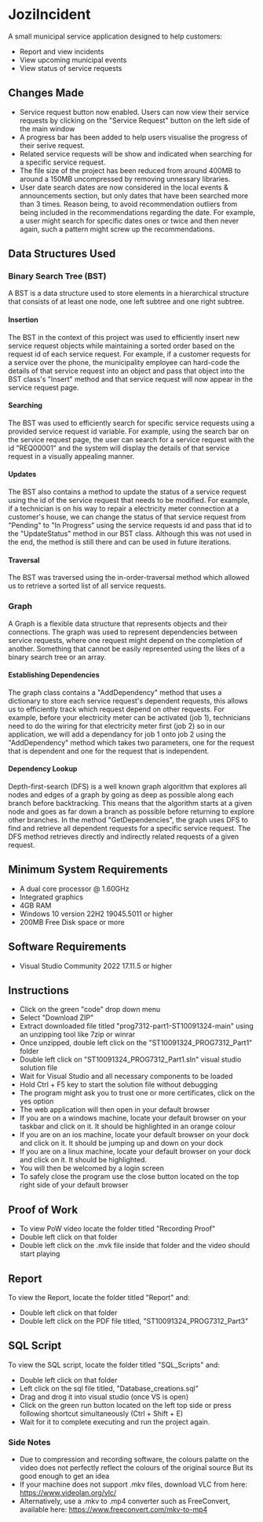 # JoziIncident
A small municipal service application designed to help customers:
- Report and view incidents
- View upcoming municipal events
- View status of service requests
## Changes Made
- Service request button now enabled. Users can now view their service requests by clicking on the "Service Request" button on the left side of the main window
- A progress bar has been added to help users visualise the progress of their serive request.
- Related service requests will be show and indicated when searching for a specific service request.
- The file size of the project has been reduced from around 400MB to around a 150MB uncompressed by removing unnessary libraries.
- User date search dates are now considered in the local events & announcements section, but only dates that have been searched more than 3 times. Reason being, to avoid recommendation outliers from being included in the recommendations regarding the date. For example, a user might search for specific dates ones or twice and then never again, such a pattern might screw up the recommendations.
## Data Structures Used
### Binary Search Tree (BST)
A BST is a data structure used to store elements in a hierarchical structure that consists of at least one node, one left subtree and one right subtree. 
#### Insertion
The BST in the context of this project was used to efficiently insert new service request objects while maintaining a sorted order based on the request id of each service request. For example, if a customer requests for a service over the phone, the municipality employee can hard-code the details of that service request into an object and pass that object into the BST class's "Insert" method and that service request will now appear in the service request page.
#### Searching
The BST was used to efficiently search for specific service requests using a provided service request id variable. For example, using the search bar on the service request page, the user can search for a service request with the id "REQ00001" and the system will display the details of that service request in a visually appealing manner.
#### Updates
The BST also contains a method to update the status of a service request using the id of the service request that needs to be modified. For example, if a technician is on his way to repair a electricity meter connection at a customer's house, we can change the status of that service request from "Pending" to "In Progress" using the service requests id and pass that id to the "UpdateStatus" method in our BST class. Although this was not used in the end, the method is still there and can be used in future iterations.
#### Traversal
The BST was traversed using the in-order-traversal method which allowed us to retrieve a sorted list of all service requests.
### Graph
A Graph is a flexible data structure that represents objects and their connections. The graph was used to represent dependencies between service requests, where one request might depend on the completion of another. Something that cannot be easily represented using the likes of a binary search tree or an array. 
#### Establishing Dependencies
The graph class contains a "AddDependency" method that uses a dictionary to store each service request's dependent requests, this allows us to efficiently track which request depend on other requests. For example, before your electricity meter can be activated (job 1), technicians need to do the wiring for that electricity meter first (job 2) so in our application, we will add a dependancy for job 1 onto job 2 using the "AddDependency" method which takes two parameters, one for the request that is dependent and one for the request that is independent.
#### Dependency Lookup
Depth-first-search (DFS) is a well known graph algorithm that explores all nodes and edges of a graph by going as deep as possible along each branch before backtracking. This means that the algorithm starts at a given node and goes as far down a branch as possible before returning to explore other branches. In the method "GetDependencies", the graph uses DFS to find and retrieve all dependent requests for a specific service request. The DFS method retrieves directly and indirectly related requests of a given request.
## Minimum System Requirements
- A dual core processor @ 1.60GHz
- Integrated graphics
- 4GB RAM
- Windows 10 version 22H2 19045.5011 or higher
- 200MB Free Disk space or more
## Software Requirements
- Visual Studio Community 2022 17.11.5 or higher
## Instructions
- Click on the green "code" drop down menu
- Select "Download ZIP"
- Extract downloaded file titled "prog7312-part1-ST10091324-main" using an unzipping tool like 7zip or winrar
- Once unzipped, double left click on the "ST10091324_PROG7312_Part1" folder
- Double left click on "ST10091324_PROG7312_Part1.sln" visual studio solution file
- Wait for Visual Studio and all necessary components to be loaded
- Hold Ctrl + F5 key to start the solution file without debugging
- The program might ask you to trust one or more certificates, click on the yes option
- The web application will then open in your default browser
- If you are on a windows machine, locate your default browser on your taskbar and click on it. It should be highlighted in an orange colour
- If you are on an ios machine, locate your default browser on your dock and click on it. It should be jumping up and down on your dock
- If you are on a linux machine, locate your default browser on your dock and click on it. It should be highlighted.
- You will then be welcomed by a login screen
- To safely close the program use the close button located on the top right side of your default browser
## Proof of Work
- To view PoW video locate the folder titled "Recording Proof"
- Double left click on that folder
- Double left click on the .mvk file inside that folder and the video should start playing
## Report
To view the Report, locate the folder titled "Report" and:
- Double left click on that folder
- Double left click on the PDF file titled, "ST10091324_PROG7312_Part3"
## SQL Script
To view the SQL script, locate the folder titled "SQL_Scripts" and:
- Double left click on that folder
- Left click on the sql file titled, "Database_creations.sql"
- Drag and drog it into visual studio (once VS is open)
- Click on the green run button located on the left top side or press following shortcut simultaneously (Ctrl + Shift + E)
- Wait for it to complete executing and run the project again.
### Side Notes
- Due to compression and recording software, the colours palatte on the video does not perfectly reflect the colours of the original source
 But its good enough to get an idea
- If your machine does not support .mkv files, download VLC from here: https://www.videolan.org/vlc/
- Alternatively, use a .mkv to .mp4 converter such as FreeConvert, available here: https://www.freeconvert.com/mkv-to-mp4
